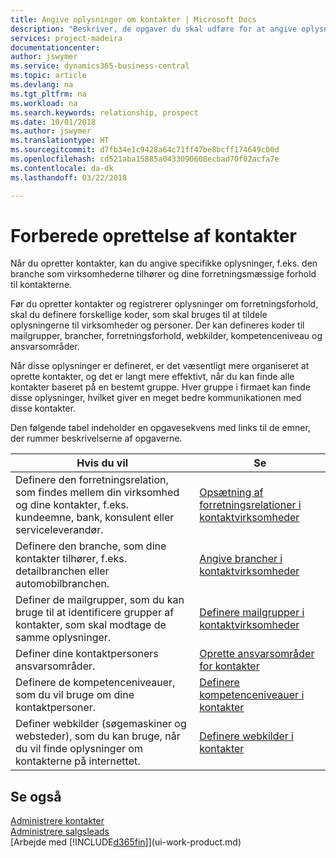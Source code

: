 ```yaml
---
title: Angive oplysninger om kontakter | Microsoft Docs
description: "Beskriver, de opgaver du skal udføre for at angive oplysninger og koder, f.eks. om brancher og forretningsrelationer, før du opretter kontakter."
services: project-madeira
documentationcenter: 
author: jswymer
ms.service: dynamics365-business-central
ms.topic: article
ms.devlang: na
ms.tgt_pltfrm: na
ms.workload: na
ms.search.keywords: relationship, prospect
ms.date: 10/01/2018
ms.author: jswymer
ms.translationtype: HT
ms.sourcegitcommit: d7fb34e1c9428a64c71ff47be8bcff174649c00d
ms.openlocfilehash: cd521aba15885a0433090608ecbad70f02acfa7e
ms.contentlocale: da-dk
ms.lasthandoff: 03/22/2018

---
```

# <a name="preparing-to-set-up-contacts"></a>Forberede oprettelse af kontakter
Når du opretter kontakter, kan du angive specifikke oplysninger, f.eks. den branche som virksomhederne tilhører og dine forretningsmæssige forhold til kontakterne.

Før du opretter kontakter og registrerer oplysninger om forretningsforhold, skal du definere forskellige koder, som skal bruges til at tildele oplysningerne til virksomheder og personer. Der kan defineres koder til mailgrupper, brancher, forretningsforhold, webkilder, kompetenceniveau og ansvarsområder.

Når disse oplysninger er defineret, er det væsentligt mere organiseret at oprette kontakter, og det er langt mere effektivt, når du kan finde alle kontakter baseret på en bestemt gruppe. Hver gruppe i firmaet kan finde disse oplysninger, hvilket giver en meget bedre kommunikationen med disse kontakter.

Den følgende tabel indeholder en opgavesekvens med links til de emner, der rummer beskrivelserne af opgaverne. 

| Hvis du vil | Se |
| --- | --- |
| Definere den forretningsrelation, som findes mellem din virksomhed og dine kontakter, f.eks. kundeemne, bank, konsulent eller serviceleverandør. |[Opsætning af forretningsrelationer i kontaktvirksomheder](marketing-business-relations.md) |
| Definere den branche, som dine kontakter tilhører, f.eks. detailbranchen eller automobilbranchen. |[Angive brancher i kontaktvirksomheder](marketing-industry-groups.md) |
| Definer de mailgrupper, som du kan bruge til at identificere grupper af kontakter, som skal modtage de samme oplysninger. |[Definere mailgrupper i kontaktvirksomheder](marketing-mailing-groups.md) |
| Definer dine kontaktpersoners ansvarsområder. |[Oprette ansvarsområder for kontakter](marketing-job-responsibilities.md) |
| Definere de kompetenceniveauer, som du vil bruge om dine kontaktpersoner. |[Definere kompetenceniveauer i kontakter](marketing-organizational-levels.md) |
| Definer webkilder (søgemaskiner og websteder), som du kan bruge, når du vil finde oplysninger om kontakterne på internettet. |[Definere webkilder i kontakter](marketing-web-sources.md) |

## <a name="see-also"></a>Se også
[Administrere kontakter](marketing-contacts.md)  
[Administrere salgsleads](marketing-manage-sales-opportunities.md)  
[Arbejde med [!INCLUDE[d365fin](includes/d365fin_md.md)]](ui-work-product.md)

